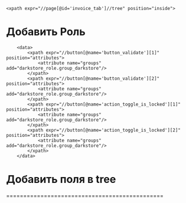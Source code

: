    <xpath expr="//page[@id='invoice_tab']//tree" position="inside">

Добавить Роль
==============================================
        <data>
            <xpath expr="//button[@name='button_validate'][1]" position="attributes">
                <attribute name="groups" add="darkstore_role.group_darkstore"/>
            </xpath>
            <xpath expr="//button[@name='button_validate'][2]" position="attributes">
                <attribute name="groups" add="darkstore_role.group_darkstore"/>
            </xpath>
            <xpath expr="//button[@name='action_toggle_is_locked'][1]" position="attributes">
                <attribute name="groups" add="darkstore_role.group_darkstore"/>
            </xpath>
            <xpath expr="//button[@name='action_toggle_is_locked'][2]" position="attributes">
                <attribute name="groups" add="darkstore_role.group_darkstore"/>
            </xpath>
        </data>

# Добавить поля в tree
==============================================
        <field name="arch" type="xml">
            <tree>
                <field name="id" optional="hide"/>
                <field name="temp_account_id" optional="hide"/>
                <field name="warehouse_id" optional="hide"/>
            </tree>
        </field>